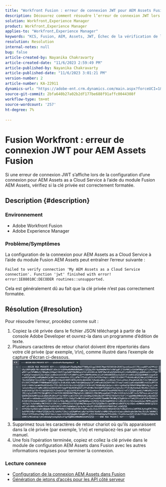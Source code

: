 ```yaml
---
title: "Workfront Fusion : erreur de connexion JWT pour AEM Assets Fusion"
description: Découvrez comment résoudre l’erreur de connexion JWT lors de la configuration d’une connexion à l’aide d’AEM Assets Fusion. Mettez correctement en forme la clé privée.
solution: Workfront,Experience Manager
product: Workfront,Experience Manager
applies-to: "Workfront,Experience Manager"
keywords: "KCS, Fusion, AEM, Assets, JWT, Échec de la vérification de la connexion"
resolution: Resolution
internal-notes: null
bug: false
article-created-by: Nayanika Chakravarty
article-created-date: "11/6/2023 2:59:49 PM"
article-published-by: Nayanika Chakravarty
article-published-date: "11/6/2023 3:01:21 PM"
version-number: 2
article-number: KA-22911
dynamics-url: "https://adobe-ent.crm.dynamics.com/main.aspx?forceUCI=1&pagetype=entityrecord&etn=knowledgearticle&id=b9511e1f-b57c-ee11-8179-6045bd006295"
source-git-commit: 2bfa640b27a02b2df177be688f91affc0044308f
workflow-type: tm+mt
source-wordcount: '257'
ht-degree: 7%

---
```


# Fusion Workfront : erreur de connexion JWT pour AEM Assets Fusion


Si une erreur de connexion JWT s’affiche lors de la configuration d’une connexion pour AEM Assets as a Cloud Service à l’aide du module Fusion AEM Assets, vérifiez si la clé privée est correctement formatée.

## Description {#description}


### Environnement

- Adobe Workfront Fusion
- Adobe Experience Manager


### Problème/Symptômes

La configuration de la connexion pour AEM Assets as a Cloud Service à l’aide du module Fusion AEM Assets peut entraîner l’erreur suivante :


```
Failed to verify connection 'My AEM Assets as a Cloud Service connection'. Function 'jwt' finished with error! error:1E08010C:DECODER routines::unsupported.
```


Cela est généralement dû au fait que la clé privée n’est pas correctement formatée.


## Résolution {#resolution}


Pour résoudre l’erreur, procédez comme suit :

1. Copiez la clé privée dans le fichier JSON téléchargé à partir de la console Adobe Developer et ouvrez-la dans un programme d’édition de texte.
2. Plusieurs caractères de retour chariot doivent être répertoriés dans votre clé privée (par exemple, \r\n), comme illustré dans l’exemple de capture d’écran ci-dessous.     ![](assets/3dbe4410-3d5e-ee11-be6f-6045bd006d92.png)
3. Supprimez tous les caractères de retour chariot où qu’ils apparaissent dans la clé privée (par exemple, \r\n) et remplacez-les par un retour manuel.
4. Une fois l’opération terminée, copiez et collez la clé privée dans le module de configuration AEM Assets dans Fusion avec les autres informations requises pour terminer la connexion.


### Lecture connexe

- [Configuration de la connexion AEM Assets dans Fusion](https://experienceleague.adobe.com/docs/workfront/using/adobe-workfront-fusion/fusion-apps-and-modules/aem-assets-modules.html?lang=en)
- [Génération de jetons d’accès pour les API côté serveur](https://experienceleague.adobe.com/docs/experience-manager-cloud-service/content/implementing/developing/generating-access-tokens-for-server-side-apis.html?lang=fr#the-server-to-server-flow)

